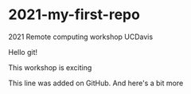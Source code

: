 # 2021-my-first-repo
2021 Remote computing workshop UCDavis

Hello git! 

This workshop is exciting

This line was added on GitHub. And here's a bit more


